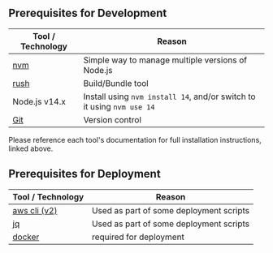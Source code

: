 ## Prerequisites for Development

Tool / Technology | Reason
---|---
[nvm](https://github.com/nvm-sh/nvm#installing-and-updating) | Simple way to manage multiple versions of Node.js
[rush](https://rushjs.io/pages/developer/new_developer/) | Build/Bundle tool
Node.js v14.x | Install using `nvm install 14`, and/or switch to it using `nvm use 14`
[Git](https://git-scm.com/book/en/v2/Getting-Started-Installing-Git) | Version control

Please reference each tool's documentation for full installation instructions, linked above.

## Prerequisites for Deployment
Tool / Technology | Reason
---|---
[aws cli (v2)](http://docs.aws.amazon.com/cli/latest/userguide/installing.html) | Used as part of some deployment scripts
[jq](https://stedolan.github.io/jq/download/) | Used as part of some deployment scripts
[docker](https://docs.docker.com/get-docker/) | required for deployment
